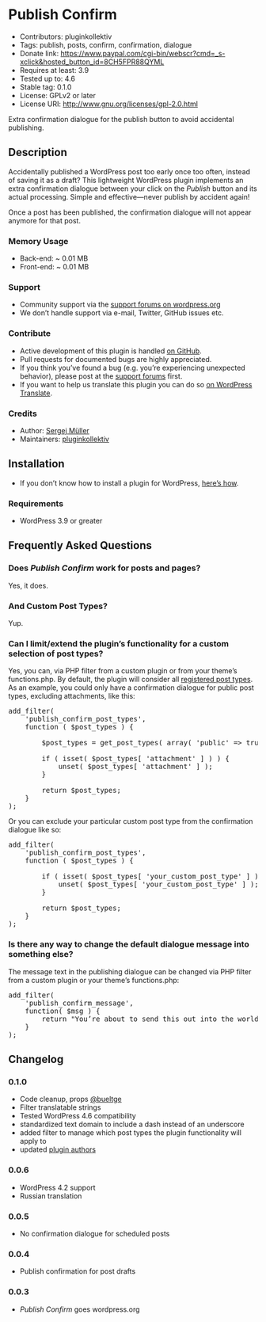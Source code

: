 # Publish Confirm #
* Contributors:      pluginkollektiv
* Tags:              publish, posts, confirm, confirmation, dialogue
* Donate link:       https://www.paypal.com/cgi-bin/webscr?cmd=_s-xclick&hosted_button_id=8CH5FPR88QYML
* Requires at least: 3.9
* Tested up to:      4.6
* Stable tag:        0.1.0
* License:           GPLv2 or later
* License URI:       http://www.gnu.org/licenses/gpl-2.0.html


Extra confirmation dialogue for the publish button to avoid accidental publishing.


## Description ##
Accidentally published a WordPress post too early once too often, instead of saving it as a draft? This lightweight WordPress plugin implements an extra confirmation dialogue between your click on the *Publish* button and its actual processing. Simple and effective—never publish by accident again!

Once a post has been published, the confirmation dialogue will not appear anymore for that post.


### Memory Usage ###
* Back-end: ~ 0.01 MB
* Front-end: ~ 0.01 MB

### Support ###
* Community support via the [support forums on wordpress.org](https://wordpress.org/support/plugin/publish-confirm)
* We don’t handle support via e-mail, Twitter, GitHub issues etc.

### Contribute ###
* Active development of this plugin is handled [on GitHub](https://github.com/pluginkollektiv/publish-confirm).
* Pull requests for documented bugs are highly appreciated.
* If you think you’ve found a bug (e.g. you’re experiencing unexpected behavior), please post at the [support forums](https://wordpress.org/support/plugin/publish-confirm) first.
* If you want to help us translate this plugin you can do so [on WordPress Translate](https://translate.wordpress.org/projects/wp-plugins/publish-confirm).

### Credits ###
* Author: [Sergej Müller](https://sergejmueller.github.io/)
* Maintainers: [pluginkollektiv](http://pluginkollektiv.org/)


## Installation ##
* If you don’t know how to install a plugin for WordPress, [here’s how](http://codex.wordpress.org/Managing_Plugins#Installing_Plugins).

### Requirements ###
* WordPress 3.9 or greater


## Frequently Asked Questions ##
### Does _Publish Confirm_ work for posts and pages? ###
Yes, it does.

### And Custom Post Types? ###
Yup.

### Can I limit/extend the plugin’s functionality for a custom selection of post types? ###
Yes, you can, via PHP filter from a custom plugin or from your theme’s functions.php. By default, the plugin will consider all [registered post types](https://developer.wordpress.org/reference/functions/register_post_type/). As an example, you could only have a confirmation dialogue for public post types, excluding attachments, like this:

<pre>add_filter(
	'publish_confirm_post_types',
	function ( $post_types ) {

		$post_types = get_post_types( array( 'public' => true ) );

		if ( isset( $post_types[ 'attachment' ] ) ) {
			unset( $post_types[ 'attachment' ] );
		}

		return $post_types;
	}
);</pre>

Or you can exclude your particular custom post type from the confirmation dialogue like so:

<pre>add_filter(
	'publish_confirm_post_types',
	function ( $post_types ) {

		if ( isset( $post_types[ 'your_custom_post_type' ] ) ) {
			unset( $post_types[ 'your_custom_post_type' ] );
		}

		return $post_types;
	}
);</pre>

### Is there any way to change the default dialogue message into something else? ###
The message text in the publishing dialogue can be changed via PHP filter from a custom plugin or your theme’s functions.php:

<pre>add_filter(
	'publish_confirm_message',
	function( $msg ) {
		return "You’re about to send this out into the world.\nHave you added a kitten pic?";
	}
);</pre>


## Changelog ##
### 0.1.0 ###
* Code cleanup, props [@bueltge](https://profiles.wordpress.org/bueltge/)
* Filter translatable strings
* Tested WordPress 4.6 compatibility
* standardized text domain to include a dash instead of an underscore
* added filter to manage which post types the plugin functionality will apply to
* updated [plugin authors](https://gist.github.com/glueckpress/f058c0ab973d45a72720)

### 0.0.6 ###
* WordPress 4.2 support
* Russian translation

### 0.0.5 ###
* No confirmation dialogue for scheduled posts

### 0.0.4 ###
* Publish confirmation for post drafts

### 0.0.3 ###
* *Publish Confirm* goes wordpress.org
